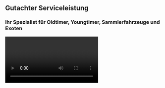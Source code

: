 <script>
import Section from '$lib/components/Section.svelte'
import Kontakt from '$lib/components/Kontakt.svelte'
import Logos from '$lib/components/Logos.svelte'
import Video from '$lib/components/Video.svelte'
</script>


<Section>

  ## Gutachter Serviceleistung

  ### Ihr Spezialist für Oldtimer, Youngtimer, Sammlerfahrzeuge und Exoten

</Section>


<Video />


<Section>

  ## Über den Gutachter 

Manfred Pfaff wurde 1986 als Sachverständiger öffentlich Bestellt und vereidigt. Er gilt als einer der erfahrensten Oldtimer Sachverständigen und ist von allen Versicherungen anerkannt.

- Rechnungsprüfung
- Einkaufs und Verkaufsberatung
- Wiederaufbau - Gutachten
- Lackgutachten
- Reparaturbegleitung
- Beweissicherungs - Gutachten
- Schadens - Gutachten
- Young & Oldtimerberwertung

</Section>

<Logos />

<Kontakt />